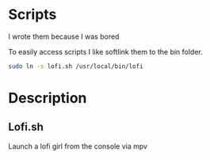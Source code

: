 # Scripts
I wrote them because I was bored

To easily access scripts I like softlink them to the bin folder.

```bash
sudo ln -s lofi.sh /usr/local/bin/lofi
```

# Description

## Lofi.sh
Launch a lofi girl from the console via mpv

